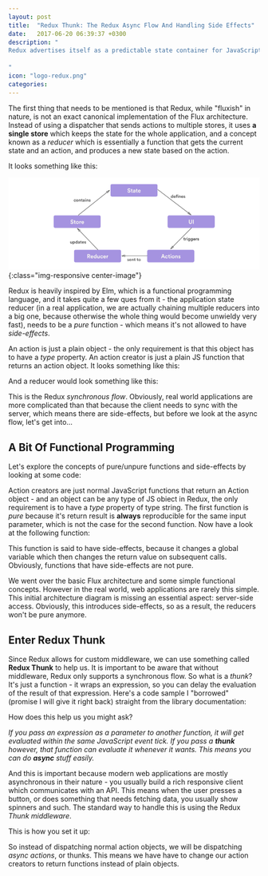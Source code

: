 ```yaml
---
layout: post
title:  "Redux Thunk: The Redux Async Flow And Handling Side Effects"
date:   2017-06-20 06:39:37 +0300
description: "
Redux advertises itself as a predictable state container for JavaScript applications and if you are just getting started with Redux (whether you are using it with React or Angular or another framework), you might have started reading the official documentation, and know that Redux is Flux implementation. Here’s a quick refresher of the Flux architecture...
 
"
icon: "logo-redux.png"
categories:
---
```


The first thing that needs to be mentioned is that Redux, while "fluxish" in nature, is not an exact canonical implementation of the Flux architecture.
Instead of using a dispatcher that sends actions to multiple stores, it uses **a single store** which keeps the state for the whole application,
and a concept known as a *reducer* which is essentially a function that gets the current state and an action, and produces a new state based on
the action. 

It looks something like this:

![image-title-here](/images/redux.png){:class="img-responsive center-image"}

Redux is heavily inspired by Elm, which is a functional programming language, and it takes quite a few ques from it - the application 
state reducer (in a real application, we are actually chaining multiple reducers into a big one, because otherwise the whole thing would become
unwieldy very fast), needs to be a *pure* function - which means it's not allowed to have *side-effects*. 

An action is just a plain object - the only requirement is that this object has to have a *type* property. An action creator is just a 
plain JS function that returns an action object. It looks something like this:

<script src="https://gist.github.com/toaderflorin/dbd3ad78285ecd7decfec8cd88877eb3.js"></script>

And a reducer would look something like this:

<script src="https://gist.github.com/toaderflorin/7c5ad3feedd8d6047cf29fb27efa9782.js"></script>

This is the Redux *synchronous flow*. Obviously, real world applications are more complicated than that because the client needs to sync with 
the server, which means there are side-effects, but before we look at the async flow, let's get into...  

## A Bit Of Functional Programming

Let's explore the concepts of pure/unpure functions and side-effects by looking at some code:

<script src="https://gist.github.com/toaderflorin/867f25d45b36c65b8b409e3eca851091.js"></script>

Action creators are just normal JavaScript functions that return an Action object - and an object can be any type of JS obiect in Redux, the only 
requirement is to have a *type* property of type string. The first function is *pure* because it's return result is **always** reproducible for 
the same input parameter, which is not the case for the second function. Now have a look at the following function:

<script src="https://gist.github.com/toaderflorin/96c280e5330d84851f103710ed381524.js"></script>

This function is said to have side-effects, because it changes a global variable which then changes the return value on subsequent
calls. Obviously, functions that have side-effects are not pure. 

We went over the basic Flux architecture and some simple functional concepts. However in the real world, web applications are rarely this simple. 
This initial architecture diagram is missing an essential aspect: server-side access. Obviously, this introduces side-effects, so as a result, the reducers 
won't be pure anymore.

## Enter Redux Thunk

Since Redux allows for custom middleware, we can use something called **Redux Thunk** to help us. It is important to be aware that without
middleware, Redux only supports a synchronous flow. So what is a *thunk*? It's just a function - it wraps an expression, so you can delay 
the evaluation of the result of that expression. Here's a code sample I "borrowed" (promise I will give it right back) straight from the 
library documentation:

<script src="https://gist.github.com/toaderflorin/7961dfce75a8d1748b4192e3d16ed611.js"></script>

How does this help us you might ask?

*If you pass an expression as a parameter to another function, it will get evaluated within the same JavaScript event tick. If you pass a **thunk** 
however, that function can evaluate it whenever it wants. This means you can do **async** stuff easily.*

And this is important because modern web applications are mostly asynchronous in their nature - you usually build a rich responsive client which 
communicates with an API. This means when the user presses a button, or does something that needs fetching data, you usually show spinners and such. 
The standard way to handle this is using the Redux *Thunk middleware*.

This is how you set it up:

<script src="https://gist.github.com/toaderflorin/b4754731b7a7ed4967cc7fcbb0fb3d9e.js"></script>

So instead of dispatching normal action objects, we will be dispatching *async actions*, or thunks. This means we have have to change our action creators
to return functions instead of plain objects.